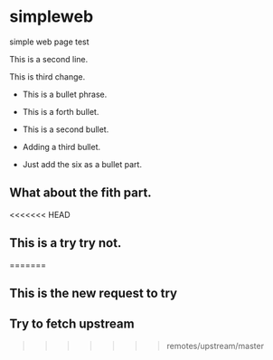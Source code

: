 # simpleweb
simple web page test

This is a second line.

This is third change.

 * This is a bullet phrase.
 
 * This is a forth bullet.
 
 * This is a second bullet.
 
 * Adding a third bullet.

 * Just add the six as a bullet part.
 
 ## What about the fith part.
<<<<<<< HEAD
 ## This is a try try not.
=======
 ## This is the new request to try
 ## Try to fetch upstream
>>>>>>> remotes/upstream/master
